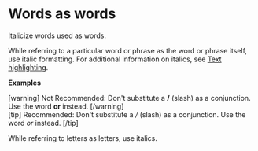 # Words as words

Italicize words used as words.

While referring to a particular word or phrase as the word or phrase itself, use italic formatting. For additional information on italics, see [Text highlighting]().

**Examples**  

[warning] Not Recommended: Don't substitute a **/** (slash) as a conjunction. Use the word **or** instead. [/warning]  
[tip] Recommended: Don't substitute a */* (slash) as a conjunction. Use the word *or* instead. [/tip]  

While referring to letters as letters, use italics.
